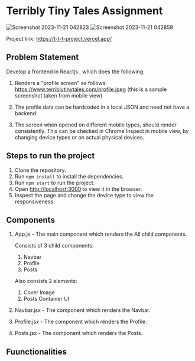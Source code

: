 # Terribly Tiny Tales Assignment

![Screenshot 2023-11-21 042823](https://github.com/RounitSingh/T_T_T_Project/assets/117521913/9b10c514-94df-4876-8583-db20d038ee8b)
![Screenshot 2023-11-21 042859](https://github.com/RounitSingh/T_T_T_Project/assets/117521913/061cb921-0422-46df-bf2a-fdd85ff3da51)

Project link: https://t-t-t-project.vercel.app/
## Problem Statement
Develop a frontend in Reactjs , which does the following:

1. Renders a "profile screen" as follows: https://www.terriblytinytales.com/profile.jpeg (this is a sample screenshot taken from mobile view)

2. The profile data can be hardcoded in a local JSON and need not have a backend.

3. The screen when opened on different mobile types, should render consistently. This can be checked in Chrome Inspect in mobile view, by changing device types or on actual physical devices.




## Steps to run the project

1. Clone the repository.
2. Run `npm install` to install the dependencies.
3. Run `npm start` to run the project.
4. Open [http://localhost:3000](http://localhost:3000) to view it in the browser.
5. Inspect the page and change the device type to view the responsiveness.

## Components

1. App.js - The main component which renders the All child components.

    Consists of 3 child components:
    1. Navbar
    2. Profile
    3. Posts

    Also consists 2 elements:
    1. Cover Image
    2. Posts Container UI


2. Navbar.jsx - The component which renders the Navbar.
3. Profile.jsx - The component which renders the Profile.
4. Posts.jsx - The component which renders the Posts.

## Fuunctionalities




